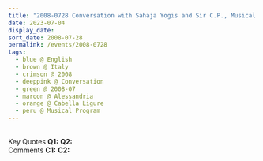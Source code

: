 ```yaml
---
title: "2008-0728 Conversation with Sahaja Yogis and Sir C.P., Musical Program, Nirmal Saṅgīt Saritā, Palazzo Doria, Cabella Ligure, Alessandria, Italy"
date: 2023-07-04
display_date: 
sort_date: 2008-07-28
permalink: /events/2008-0728
tags:
  - blue @ English
  - brown @ Italy
  - crimson @ 2008
  - deeppink @ Conversation
  - green @ 2008-07
  - maroon @ Alessandria
  - orange @ Cabella Ligure
  - peru @ Musical Program
---
```


<br>

<wave-list>
  <list-title color="DarkSeaGreen" width="55">Key Quotes</list-title>
  <list-item color="BlanchedAlmond" width="280"><b>Q1:</b> <i></i></list-item>
  <list-item color="Lavender" width="280"><b>Q2:</b> <i></i></list-item>
</wave-list>

<br>

<wave-list>
  <list-title color="DarkSeaGreen" width="55">Comments</list-title>
  <list-item color="BlanchedAlmond" width="280"><b>C1:</b> <i></i></list-item>
  <list-item color="Lavender" width="280"><b>C2:</b> <i></i></list-item>
</wave-list>